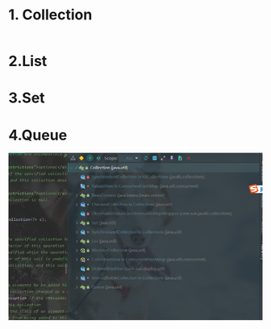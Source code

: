 # 1. Collection



```Java

```





# 2.List



# 3.Set



# 4.Queue	





![image-20200914102620956](img/image-20200914102620956.png)